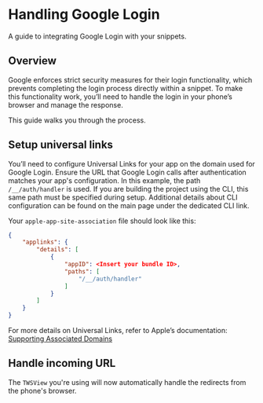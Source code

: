 # Handling Google Login

A guide to integrating Google Login with your snippets.

## Overview 

Google enforces strict security measures for their login functionality, which prevents completing the login process directly within a snippet. To make this functionality work, you’ll need to handle the login in your phone’s browser and manage the response.

This guide walks you through the process.

## Setup universal links

You’ll need to configure Universal Links for your app on the domain used for Google Login. Ensure the URL that Google Login calls after authentication matches your app's configuration. In this example, the path `/__/auth/handler` is used. If you are building the project using the CLI, this same path must be specified during setup. Additional details about CLI configuration can be found on the main page under the dedicated CLI link.

Your `apple-app-site-association` file should look like this:

```json
{
    "applinks": {
        "details": [
            {
                "appID": <Insert your bundle ID>,
                "paths": [
                    "/__/auth/handler"
                ]
            }
        ]
    }
}
```

For more details on Universal Links, refer to Apple’s documentation: [Supporting Associated Domains](https://developer.apple.com/documentation/xcode/supporting-associated-domains)

## Handle incoming URL



The ``TWSView`` you're using will now automatically handle the redirects from the phone's browser.
